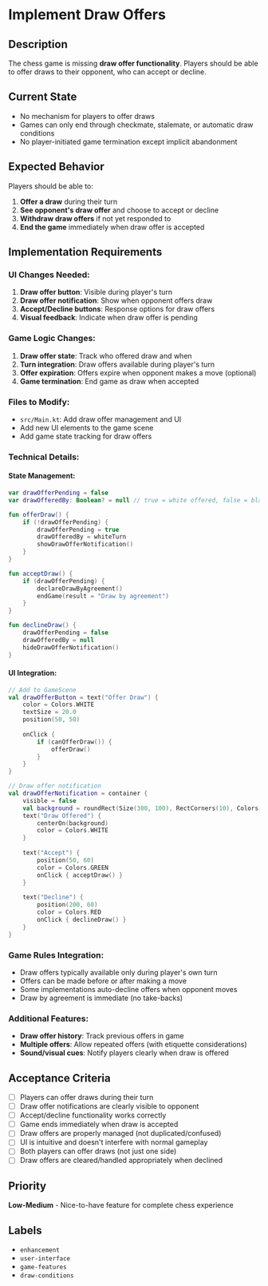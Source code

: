 # Implement Draw Offers

## Description
The chess game is missing **draw offer functionality**. Players should be able to offer draws to their opponent, who can accept or decline.

## Current State
- No mechanism for players to offer draws
- Games can only end through checkmate, stalemate, or automatic draw conditions
- No player-initiated game termination except implicit abandonment

## Expected Behavior
Players should be able to:
1. **Offer a draw** during their turn
2. **See opponent's draw offer** and choose to accept or decline
3. **Withdraw draw offers** if not yet responded to
4. **End the game** immediately when draw offer is accepted

## Implementation Requirements

### UI Changes Needed:
1. **Draw offer button**: Visible during player's turn
2. **Draw offer notification**: Show when opponent offers draw
3. **Accept/Decline buttons**: Response options for draw offers
4. **Visual feedback**: Indicate when draw offer is pending

### Game Logic Changes:
1. **Draw offer state**: Track who offered draw and when
2. **Turn integration**: Draw offers available during player's turn
3. **Offer expiration**: Offers expire when opponent makes a move (optional)
4. **Game termination**: End game as draw when accepted

### Files to Modify:
- `src/Main.kt`: Add draw offer management and UI
- Add new UI elements to the game scene
- Add game state tracking for draw offers

### Technical Details:

#### State Management:
```kotlin
var drawOfferPending = false
var drawOfferedBy: Boolean? = null // true = white offered, false = black offered, null = no offer

fun offerDraw() {
    if (!drawOfferPending) {
        drawOfferPending = true
        drawOfferedBy = whiteTurn
        showDrawOfferNotification()
    }
}

fun acceptDraw() {
    if (drawOfferPending) {
        declareDrawByAgreement()
        endGame(result = "Draw by agreement")
    }
}

fun declineDraw() {
    drawOfferPending = false
    drawOfferedBy = null
    hideDrawOfferNotification()
}
```

#### UI Integration:
```kotlin
// Add to GameScene
val drawOfferButton = text("Offer Draw") {
    color = Colors.WHITE
    textSize = 20.0
    position(50, 50)
    
    onClick {
        if (canOfferDraw()) {
            offerDraw()
        }
    }
}

// Draw offer notification
val drawOfferNotification = container {
    visible = false
    val background = roundRect(Size(300, 100), RectCorners(10), Colors["#4444AA"])
    text("Draw Offered") {
        centerOn(background)
        color = Colors.WHITE
    }
    
    text("Accept") {
        position(50, 60)
        color = Colors.GREEN
        onClick { acceptDraw() }
    }
    
    text("Decline") {
        position(200, 60)  
        color = Colors.RED
        onClick { declineDraw() }
    }
}
```

### Game Rules Integration:
- Draw offers typically available only during player's own turn
- Offers can be made before or after making a move
- Some implementations auto-decline offers when opponent moves
- Draw by agreement is immediate (no take-backs)

### Additional Features:
- **Draw offer history**: Track previous offers in game
- **Multiple offers**: Allow repeated offers (with etiquette considerations)
- **Sound/visual cues**: Notify players clearly when draw is offered

## Acceptance Criteria
- [ ] Players can offer draws during their turn
- [ ] Draw offer notifications are clearly visible to opponent
- [ ] Accept/decline functionality works correctly
- [ ] Game ends immediately when draw is accepted
- [ ] Draw offers are properly managed (not duplicated/confused)
- [ ] UI is intuitive and doesn't interfere with normal gameplay
- [ ] Both players can offer draws (not just one side)
- [ ] Draw offers are cleared/handled appropriately when declined

## Priority
**Low-Medium** - Nice-to-have feature for complete chess experience

## Labels
- `enhancement`
- `user-interface`
- `game-features`
- `draw-conditions`